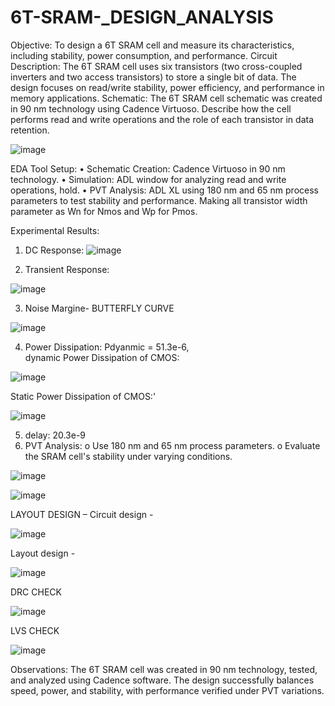 # 6T-SRAM-_DESIGN_ANALYSIS
Objective:
To design a 6T SRAM cell and measure its characteristics, including stability, power consumption, and performance.
Circuit Description:
The 6T SRAM cell uses six transistors (two cross-coupled inverters and two access transistors) to store a single bit of data. The design focuses on read/write stability, power efficiency, and performance in memory applications.
Schematic:
The 6T SRAM cell schematic was created in 90 nm technology using Cadence Virtuoso. Describe how the cell performs read and write operations and the role of each transistor in data retention. 

![image](https://github.com/user-attachments/assets/954eed8e-d683-47fc-9666-0537de4c553d)

EDA Tool Setup:
•	Schematic Creation: Cadence Virtuoso in 90 nm technology.
•	Simulation: ADL window for analyzing read and write operations, hold.
•	PVT Analysis: ADL XL using 180 nm and 65 nm process parameters to test stability and performance. Making all transistor width parameter as Wn for Nmos and Wp for Pmos.

Experimental Results:
1.	DC Response:
![image](https://github.com/user-attachments/assets/92fd8bde-3470-4865-bf8a-eb4b860b40b1)

2.	Transient Response:

![image](https://github.com/user-attachments/assets/78c562a7-f8c6-4aca-a323-debe1c0b7aab)

3.	Noise Margine- BUTTERFLY CURVE

![image](https://github.com/user-attachments/assets/e8d54d7b-5790-4c0d-8d45-3c5dc3b0f632)

4.	Power Dissipation: Pdyanmic = 51.3e-6,  
dynamic Power Dissipation of CMOS:

![image](https://github.com/user-attachments/assets/6b0cdb7b-1a84-4267-a8b7-0e96d693f858)

Static Power Dissipation of CMOS:'

![image](https://github.com/user-attachments/assets/206e7868-4da2-4710-a243-ec5a7c37bd2e)

5.	delay:   20.3e-9
6.	PVT Analysis:
o	Use 180 nm and 65 nm process parameters.
o	Evaluate the SRAM cell's stability under varying conditions.

![image](https://github.com/user-attachments/assets/bec0b315-6874-4647-93ef-65b3b5c81305)

![image](https://github.com/user-attachments/assets/add989fa-2e56-4b89-85b1-17eb4441a872)

LAYOUT DESIGN – 
Circuit design - 

![image](https://github.com/user-attachments/assets/8c017847-3a9a-45f0-9ab7-0988244626db)

Layout design - 

![image](https://github.com/user-attachments/assets/d60298f6-b15f-4cf9-82a9-d89e91e4b137)

DRC CHECK

![image](https://github.com/user-attachments/assets/ecd52a9f-31fd-476b-9c59-cc36480a78f5)

LVS CHECK

![image](https://github.com/user-attachments/assets/e5e21deb-00cb-4e71-a831-1cf444481527)

Observations:
The 6T SRAM cell was created in 90 nm technology, tested, and analyzed using Cadence software. The design successfully balances speed, power, and stability, with performance verified under PVT variations.







